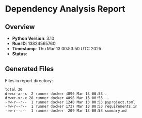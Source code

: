 # Dependency Analysis Report

## Overview

- **Python Version**: 3.10
- **Run ID**: 13824565760
- **Timestamp**: Thu Mar 13 00:53:50 UTC 2025
- **Status**: 

## Generated Files

Files in report directory:
```
total 20
drwxr-xr-x  2 runner docker 4096 Mar 13 00:53 .
drwxr-xr-x 28 runner docker 4096 Mar 13 00:53 ..
-rw-r--r--  1 runner docker 1240 Mar 13 00:53 pyproject.toml
-rw-r--r--  1 runner docker 1737 Mar 13 00:53 requirements.in
-rw-r--r--  1 runner docker  209 Mar 13 00:53 summary.md
```
